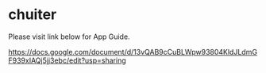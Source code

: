 # chuiter

Please visit link below for App Guide.

https://docs.google.com/document/d/13vQAB9cCuBLWpw93804KldJLdmGF939xIAQj5jj3ebc/edit?usp=sharing
